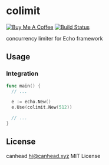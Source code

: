 # colimit

<a href="https://www.buymeacoffee.com/virtcanhead" target="_blank"><img src="https://www.buymeacoffee.com/assets/img/custom_images/orange_img.png" alt="Buy Me A Coffee" style="height: auto !important;width: auto !important;" ></a>
[![Build Status](https://travis-ci.org/virtcanhead/colimit.svg?branch=master)](https://travis-ci.org/virtcanhead/colimit)

concurrency limiter for Echo framework

## Usage

### Integration

```go
func main() {
  // ...

  e := echo.New()
  e.Use(colimit.New(512))

  // ...
}
```

## License

canhead <hi@canhead.xyz> MIT License

